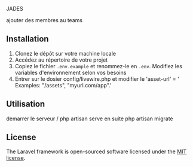 JADES

ajouter des membres au teams

## Installation

1. Clonez le dépôt sur votre machine locale
2. Accédez au répertoire de votre projet
3.  Copiez le fichier `.env.example` et renommez-le en `.env`. Modifiez les variables d'environnement selon vos besoins
4.  Entrer sur le dosier config/livewire.php et modifier le 'asset-url' = ' Examples: "/assets", "myurl.com/app".'
## Utilisation
demarrer le serveur / php artisan serve
en suite php artisan migrate

## License

The Laravel framework is open-sourced software licensed under the [MIT license](https://opensource.org/licenses/MIT).

